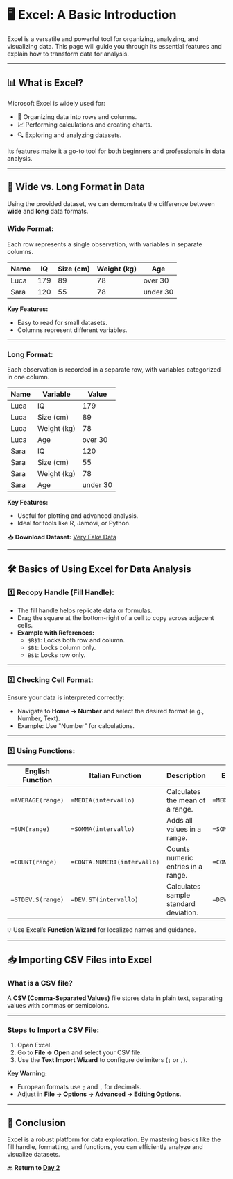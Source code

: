 # 🖥️ **Excel: A Basic Introduction**

Excel is a versatile and powerful tool for organizing, analyzing, and visualizing data. This page will guide you through its essential features and explain how to transform data for analysis.

---

## 📊 **What is Excel?**

Microsoft Excel is widely used for:
- 📂 Organizing data into rows and columns.
- 📈 Performing calculations and creating charts.
- 🔍 Exploring and analyzing datasets.

Its features make it a go-to tool for both beginners and professionals in data analysis.

---

## 🔄 **Wide vs. Long Format in Data**

Using the provided dataset, we can demonstrate the difference between **wide** and **long** data formats.

### **Wide Format:**
Each row represents a single observation, with variables in separate columns.

| **Name**     | **IQ** | **Size (cm)** | **Weight (kg)** | **Age**    |
|--------------|--------|---------------|-----------------|------------|
| Luca    | 179    | 89            | 78              | over 30    |
| Sara      | 120    | 55            | 78              | under 30   |

**Key Features:**
- Easy to read for small datasets.
- Columns represent different variables.

---

### **Long Format:**
Each observation is recorded in a separate row, with variables categorized in one column.

| **Name**     | **Variable** | **Value**  |
|--------------|--------------|------------|
| Luca    | IQ           | 179        |
| Luca    | Size (cm)    | 89         |
| Luca    | Weight (kg)  | 78         |
| Luca    | Age          | over 30    |
| Sara      | IQ           | 120        |
| Sara      | Size (cm)    | 55         |
| Sara      | Weight (kg)  | 78         |
| Sara      | Age          | under 30   |

**Key Features:**
- Useful for plotting and advanced analysis.
- Ideal for tools like R, Jamovi, or Python.

📥 **Download Dataset:**  [Very Fake Data](dataset/VeryFakeData.zip)

---

## 🛠️ **Basics of Using Excel for Data Analysis**

### 1️⃣ **Recopy Handle (Fill Handle):**
- The fill handle helps replicate data or formulas.
- Drag the square at the bottom-right of a cell to copy across adjacent cells.
- **Example with References:**
  - `$B$1`: Locks both row and column.
  - `$B1`: Locks column only.
  - `B$1`: Locks row only.

---

### 2️⃣ **Checking Cell Format:**
Ensure your data is interpreted correctly:
- Navigate to **Home → Number** and select the desired format (e.g., Number, Text).
- Example: Use "Number" for calculations.

---

### 3️⃣ **Using Functions:**

| **English Function**   | **Italian Function**         | **Description**                               | **Example (Italian)**       |
|-------------------------|------------------------------|-----------------------------------------------|------------------------------|
| `=AVERAGE(range)`       | `=MEDIA(intervallo)`         | Calculates the mean of a range.               | `=MEDIA(A1:A10)`            |
| `=SUM(range)`           | `=SOMMA(intervallo)`         | Adds all values in a range.                   | `=SOMMA(B1:B10)`            |
| `=COUNT(range)`         | `=CONTA.NUMERI(intervallo)`  | Counts numeric entries in a range.            | `=CONTA.NUMERI(C1:C10)`     |
| `=STDEV.S(range)`       | `=DEV.ST(intervallo)`        | Calculates sample standard deviation.         | `=DEV.ST(D1:D10)`           |

💡 Use Excel’s **Function Wizard** for localized names and guidance.

---

## 📥 **Importing CSV Files into Excel**

### What is a CSV file?  
A **CSV (Comma-Separated Values)** file stores data in plain text, separating values with commas or semicolons.

---

### **Steps to Import a CSV File:**
1. Open Excel.
2. Go to **File → Open** and select your CSV file.
3. Use the **Text Import Wizard** to configure delimiters (`;` or `,`).

**Key Warning:**
- European formats use `;` and `,` for decimals.
- Adjust in **File → Options → Advanced → Editing Options**.

---

## 🎉 **Conclusion**

Excel is a robust platform for data exploration. By mastering basics like the fill handle, formatting, and functions, you can efficiently analyze and visualize datasets.

🔙 **Return to [Day 2](day2.md)**

